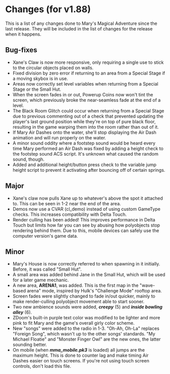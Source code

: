 # Changes (for v1.88)
This is a list of any changes done to Mary's Magical Adventure since the last release. They will be included in the list of changes for the release when it happens.
## Bug-fixes
* Xane's Claw is now more responsive, only requiring a single use to stick to the circular objects placed on walls.
* Fixed division by zero error if returning to an area from a Special Stage if a moving skybox is in use.
* Areas now correctly set level variables when returning from a Special Stage or the Small Hut.
* When the screen fades in or out, Powerup Coins now won't tint the screen, which previously broke the near-seamless fade at the end of a level.
* The Black Room Glitch could occur when returning from a Special Stage due to previous commenting out of a check that prevented updating the player's last ground position while they're on top of pure black floor, resulting in the game warping them into the room rather than out of it.
* If Mary Air Dashes onto the water, she'll stop displaying the Air Dash animation and will run properly on the water.
* A minor sound oddity where a footstep sound would be heard every time Mary performed an Air Dash was fixed by adding a height check to the footstep sound ACS script. It's unknown what caused the random sound, though.
* Added and additional height/button press check to the variable jump height script to prevent it activating after bouncing off of certain springs.
## Major
* Xane's claw now pulls Xane up to whatever's above the spot it attached to. This can be seen in 1-2 near the end of the area.
* Demos now use a CVAR (cl_demo) instead of using custom GameType checks. This increases compatibility with Delta Touch.
* Render culling has been added! This improves performance in Delta Touch but limits how far you can see by abusing how polyobjects stop rendering behind them. Due to this, mobile devices can safely use the computer version's game data.
## Minor
* Mary's House is now correctly referred to when spawning in it initially. Before, it was called "Small Hut".
* A small area was added behind Jane in the Small Hut, which will be used for a later game mechanic.
* A new area, **ARENA1**, was added. This is the first map in the "wave-based arena" mode, inspired by Hulk's "Challenge Mode" rooftop area.
* Screen fades were slightly changed to fade in/out quicker, mainly to make render-culling polyobject movement able to start sooner.
* Two new ambience sounds were added, ***creepy*** (5) and ***inside bowling alley*** (6).
* ZDoom's built-in purple text color was modified to be lighter and more pink to fit Mary and the game's overall girly color scheme.
* New "songs" were added to the radio in 1-3. "Oh-Ah, Oh-La" replaces "Foreign Song", which wasn't up to the other songs' standards. "My Michael Floatie" and "Monster Finger Owl" are the new ones, the latter sounding better.
* On mobile (when ***mma_mobile.pk3*** is loaded) all jumps are the maximum height. This is done to counter lag and make timing Air Dashes easier on touch screens. If you're not using touch screen controls, don't load this file.